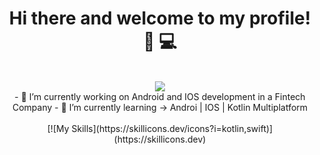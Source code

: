<div align="center">
  <h1 align="center">
    Hi there and welcome to my profile! 📱 💻
  </h1>
<div/>
<br>

<img src="https://github.com/njm181/njm181/assets/42520564/774a0f03-4ed3-4a44-8df4-ba16e4919094">

<br>
- 🔭 I’m currently working on Android and IOS development in a Fintech Company
- 🌱 I’m currently learning -> Androi | IOS | Kotlin Multiplatform 
<br>
<br>
[![My Skills](https://skillicons.dev/icons?i=kotlin,swift)](https://skillicons.dev)

<!--
**njm181/njm181** is a ✨ _special_ ✨ repository because its `README.md` (this file) appears on your GitHub profile.

Here are some ideas to get you started:

- 🔭 I’m currently working on ...
- 🌱 I’m currently learning ...
- 👯 I’m looking to collaborate on ...
- 🤔 I’m looking for help with ...
- 💬 Ask me about ...
- 📫 How to reach me: ...
- 😄 Pronouns: ...
- ⚡ Fun fact: ...
-->
